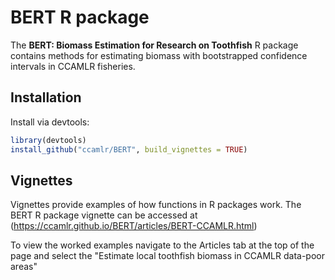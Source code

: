 BERT R package
===================

The **BERT: Biomass Estimation for Research on Toothfish** R package contains methods for estimating biomass with bootstrapped confidence intervals in CCAMLR fisheries.


Installation
------------

Install via devtools:

```R
library(devtools)
install_github("ccamlr/BERT", build_vignettes = TRUE)
```

Vignettes
---------

Vignettes provide examples of how functions in R packages work. The BERT R package vignette can be accessed at (https://ccamlr.github.io/BERT/articles/BERT-CCAMLR.html)

To view the worked examples navigate to the Articles tab at the top of the page and select the "Estimate local toothfish biomass in CCAMLR data-poor areas"



